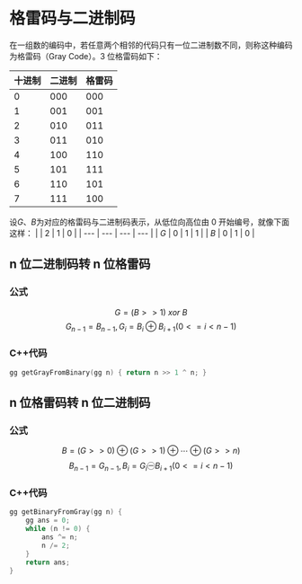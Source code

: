 # 格雷码与二进制码

在一组数的编码中，若任意两个相邻的代码只有一位二进制数不同，则称这种编码为格雷码（Gray Code）。3 位格雷码如下：

| 十进制 | 二进制 | 格雷码 |
| ------ | ------ | ------ |
| 0      | 000    | 000    |
| 1      | 001    | 001    |
| 2      | 010    | 011    |
| 3      | 011    | 010    |
| 4      | 100    | 110    |
| 5      | 101    | 111    |
| 6      | 110    | 101    |
| 7      | 111    | 100    |

设$G$、$B$为对应的格雷码与二进制码表示，从低位向高位由 0 开始编号，就像下面这样：
|     | 2   | 1   | 0   |
| --- | --- | --- | --- |
| $G$ | 0   | 1   | 1   |
| $B$ | 0   | 1   | 0   |

## n 位二进制码转 n 位格雷码

### 公式

$$G=(B>>1)\ xor\ B$$
$$G_{n-1}=B_{n-1},G_i=B_i\oplus B_{i+1}(0<=i<n-1)$$

### C++代码

```cpp
gg getGrayFromBinary(gg n) { return n >> 1 ^ n; }
```

## n 位格雷码转 n 位二进制码

### 公式

$$B=(G>>0)\oplus (G>>1) \oplus \cdots \oplus (G>>n)$$
$$B_{n-1}=G_{n-1},B_i=G_i ㊀ B_{i+1}(0<=i<n-1)$$

### C++代码

```cpp
gg getBinaryFromGray(gg n) {
    gg ans = 0;
    while (n != 0) {
        ans ^= n;
        n /= 2;
    }
    return ans;
}
```
